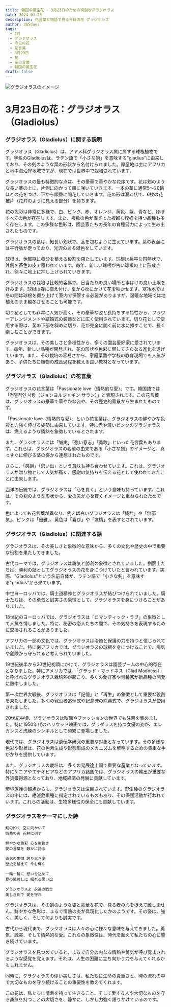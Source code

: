 ```yaml
---
title: 韓国の誕生花 - 3月23日のための特別なグラジオラス
date: 2024-03-23
description: 花言葉と物語で見る今日の花 グラジオラス
author: 365days
tags:
  - 3月
  - グラジオラス
  - 今日の花
  - 花言葉
  - 3月23日
  - 花
  - 花の言葉
  - 韓国の誕生花
draft: false
---
```



![グラジオラスのイメージ](https://cdn.pixabay.com/photo/2020/07/13/18/56/flowers-5401735_1280.jpg#center#center)


# 3月23日の花：グラジオラス（Gladiolus）

### グラジオラス（Gladiolus）に関する説明

グラジオラス（Gladiolus）は、アヤメ科グラジオラス属に属する球根植物です。学名のGladiolusは、ラテン語で「小さな剣」を意味する"gladius"に由来しており、その剣のような葉の形状から名付けられました。原産地は主にアフリカと地中海沿岸地域ですが、現在では世界中で栽培されています。

グラジオラスの最も特徴的な点は、その豪華で華やかな花序です。花は剣のような長い茎の上に、片側に向かって順に咲いていきます。一本の茎に通常5〜20輪ほどの花をつけ、下から順番に開花していきます。花の形は漏斗状で、6枚の花被片（花弁のように見える部分）を持ちます。

花の色彩は非常に多様で、白、ピンク、赤、オレンジ、黄色、紫、青など、ほぼすべての色が存在します。また、複数の色が混ざった複雑な模様を持つ品種も多く存在します。この多様な色彩は、園芸家たちの長年の育種努力によって生み出されたものです。

グラジオラスの葉は、細長い剣状で、茎を包むように生えています。葉の表面には平行脈が走っており、光沢のある緑色をしています。

球根は、休眠期に養分を蓄える役割を果たしています。球根は扁平な円盤状で、外側を茶色の皮で覆われています。毎年、新しい球根が古い球根の上に形成され、徐々に地上に押し上げられていきます。

グラジオラスの栽培は比較的容易で、日当たりの良い場所と水はけの良い土壌を好みます。球根は春に植え付け、夏から秋にかけて花を咲かせます。寒冷地では冬の間は球根を掘り上げて室内で保管する必要がありますが、温暖な地域では地植えのまま越冬させることも可能です。

切り花としても非常に人気が高く、その豪華な姿と長持ちする特性から、フラワーアレンジメントや結婚式の装飾などに広く使用されています。切り花として使用する際は、茎の下部を斜めに切り、花が完全に開く前に水に挿すことで、長く楽しむことができます。

グラジオラスは、その美しさと多様性から、多くの園芸愛好家に愛されています。毎年、新しい品種が開発され、花の形状や色彩に関してさらなる進化を遂げています。また、その栽培の容易さから、家庭菜園や学校の教育現場でも人気があり、子供たちに植物の成長過程を教える良い教材となっています。

### グラジオラス（Gladiolus）の花言葉

グラジオラスの花言葉は「Passionate love（情熱的な愛）」です。韓国語では「정열적인 사랑（ジョンヨルジョギン サラン）」と表現されます。この花言葉は、グラジオラスの豪華で華やかな姿や、その歴史的背景から生まれたものです。

「Passionate love（情熱的な愛）」という花言葉は、グラジオラスの鮮やかな色彩と力強く伸びる姿勢に由来しています。特に赤や濃いピンクのグラジオラスは、燃えるような情熱を象徴しているとされます。

また、グラジオラスには「誠実」「強い意志」「勇敢」といった花言葉もあります。これらは、グラジオラスの名前の由来である「小さな剣」のイメージと、真っすぐに伸びる茎の姿から連想されたものです。

さらに、「感謝」「思い出」という意味も持ち合わせています。これは、グラジオラスが贈り物として人気が高く、感謝の気持ちを伝える花として使われてきたことに由来します。

西洋の伝統では、グラジオラスは「心を貫く」という意味も持っています。これは、その剣のような形状から、愛の矢が心を貫くイメージと重ねられたためです。

色によっても花言葉が異なり、例えば白いグラジオラスは「純粋」や「無邪気」、ピンクは「優雅」、黄色は「喜び」や「友情」を表すとされています。

### グラジオラス（Gladiolus）に関連する話

グラジオラスは、その美しさと象徴的な意味から、多くの文化や歴史の中で重要な役割を果たしてきました。

古代ローマでは、グラジオラスは勇気と勝利の象徴とされていました。剣闘士たちは、勝利の証としてグラジオラスの花を身につけていたと言われています。実際、"Gladiolus"という名前自体が、ラテン語で「小さな剣」を意味する"gladius"から来ています。

中世ヨーロッパでは、騎士道精神とグラジオラスが結びつけられていました。騎士たちは、その勇気と誠実さの象徴として、グラジオラスを身につけることがありました。

18世紀のヨーロッパでは、グラジオラスは「ロマンティック・ラブ」の象徴として人気を博しました。特に、秘密の恋人たちの間で、その気持ちを表現するために交換されることがありました。

アフリカの一部の文化では、グラジオラスは治癒と保護の力を持つと信じられていました。特に南アフリカでは、グラジオラスの球根を身につけることで、病気や危険から守られると考えられていました。

19世紀後半から20世紀初頭にかけて、グラジオラスは園芸ブームの中心的存在となりました。特にアメリカでは、「グラッド・マッドネス（Glad Madness）」と呼ばれるグラジオラス栽培熱が起こり、多くの愛好家や育種家が新品種の開発に熱中しました。

第一次世界大戦後、グラジオラスは「記憶」と「再生」の象徴として重要な役割を果たしました。多くの戦没者追悼式や記念碑の除幕式で、グラジオラスが使用されました。

20世紀中頃、グラジオラスは映画やファッションの世界でも注目を集めました。特に1950年代のハリウッド映画では、グラダラスを持つ女優の姿が、エレガンスと洗練のシンボルとして頻繁に登場しました。

現代では、グラジオラスは遺伝学研究の重要な対象となっています。その多様な色彩や形状は、花の色素生成や形態形成のメカニズムを解明するための貴重な手がかりを提供しています。

また、グラジオラスの栽培は、多くの発展途上国で重要な産業となっています。特にケニアやエチオピアなどのアフリカ諸国では、グラジオラスの輸出が重要な外貨獲得源となっており、地域経済の発展に貢献しています。

環境保護の観点からも、グラジオラスは注目されています。野生種のグラジオラスの中には、絶滅危惧種に指定されているものもあり、その保護活動が行われています。これらの活動は、生物多様性の保全にも貢献しています。

### グラジオラスをテーマにした詩

    剣の如く 空に向かいて
    情熱の炎 花弁に宿す
    
    鮮やかな色彩 心を射抜き
    愛の言葉を 静かに語る
    
    勇気の象徴 誇り高き姿
    歴史を越えて 今も輝く
    
    一輪一輪に 想いを込めて
    夏の陽射しに 揺れる思い出
    
    グラジオラスよ 永遠の戦士
    美しき剣で 愛を守れ

グラジオラスは、その剣のような姿と豪華な花で、見る者の心を捉えて離しません。鮮やかな色彩は、まるで情熱の炎が具現化したかのようです。その姿は、強く、美しく、そして何よりも誠実です。

古代から現代まで、グラジオラスは人々の心に様々な意味を与えてきました。勇気、誠実、そして情熱的な愛。これらの象徴性は、時代を超えて私たちの心に響き続けています。

グラジオラスを見つめていると、まるで自分の内なる情熱や勇気が呼び覚まされるような感覚を覚えます。それは、人生の困難に立ち向かう力を与えてくれるかもしれません。

同時に、グラジオラスの儚い美しさは、私たちに生命の貴重さと、時の流れの中で大切なものを守り続けることの重要性を教えてくれます。

この花は、私たちに情熱を持って生きること、そして愛する人や大切なものを守る勇気を持つことの大切さを、静かに、しかし力強く語りかけているのです。